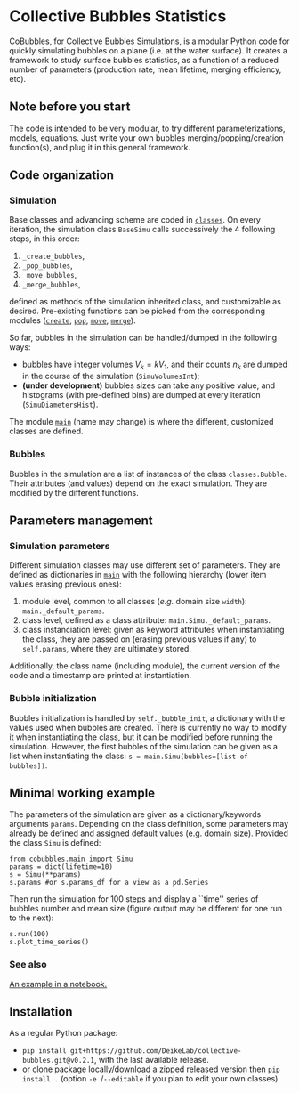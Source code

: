 # Collective Bubbles Statistics
CoBubbles, for Collective Bubbles Simulations, is a modular Python code for quickly simulating bubbles on a plane (i.e. at the water surface).
It creates a framework to study surface bubbles statistics, as a function of a reduced number of parameters (production rate, mean lifetime, merging efficiency, etc).

## Note before you start
The code is intended to be very modular, to try different parameterizations, models, equations.
Just write your own bubbles merging/popping/creation function(s), and plug it in this general framework.

## Code organization
### Simulation
Base classes and advancing scheme are coded in [`classes`](cobubbles/classes.py).
On every iteration, the simulation class `BaseSimu` calls successively the 4 following steps, in this order:
1. `_create_bubbles`,
2. `_pop_bubbles`,
3. `_move_bubbles`,
4. `_merge_bubbles`,

defined as methods of the simulation inherited class, and customizable as desired.
Pre-existing functions can be picked from the corresponding modules ([`create`](cobubbles/methods_create.py), [`pop`](cobubbles/methods_pop.py), [`move`](cobubbles/methods_move.py), [`merge`](cobubbles/methods_merge.py)).

So far, bubbles in the simulation can be handled/dumped in the following ways:
- bubbles have integer volumes $V_k = k V_1$, and their counts $n_k$ are dumped in the course of the simulation (`SimuVolumesInt`);
- **(under development)** bubbles sizes can take any positive value, and histograms (with pre-defined bins) are dumped at every iteration (`SimuDiametersHist`).

The module [`main`](cobubbles/main.py) (name may change) is where the different, customized classes are defined.

### Bubbles
Bubbles in the simulation are a list of instances of the class `classes.Bubble`.
Their attributes (and values) depend on the exact simulation.
They are modified by the different functions.

## Parameters management
### Simulation parameters
Different simulation classes may use different set of parameters. They are defined as dictionaries in [`main`](cobubbles/main.py) with the following hierarchy (lower item values erasing previous ones):
1. module level, common to all classes (*e.g.* domain size `width`): `main._default_params`.
2. class level, defined as a class attribute: `main.Simu._default_params`.
3. class instanciation level: given as keyword attributes when instantiating the class, they are passed on (erasing previous values if any) to `self.params`, where they are ultimately stored.

Additionally, the class name (including module), the current version of the code and a timestamp are printed at instantiation.

### Bubble initialization
Bubbles initialization is handled by `self._bubble_init`, a dictionary with the values used when bubbles are created.
There is currently no way to modify it when instantiating the class, but it can be modified before running the simulation.
However, the first bubbles of the simulation can be given as a list when instantiating the class: `s = main.Simu(bubbles=[list of bubbles])`.

## Minimal working example
The parameters of the simulation are given as a dictionary/keywords arguments `params`.
Depending on the class definition, some parameters may already be defined and assigned default values (e.g. domain size).
Provided the class `Simu` is defined:
```
from cobubbles.main import Simu
params = dict(lifetime=10)
s = Simu(**params)
s.params #or s.params_df for a view as a pd.Series
```
Then run the simulation for 100 steps and display a ``time'' series of bubbles number and mean size (figure output may be different for one run to the next):
```
s.run(100)
s.plot_time_series()
```

### See also
[An example in a notebook.](examples/minimal_example-SimuB.ipynb)

## Installation
As a regular Python package:
-  `pip install git+https://github.com/DeikeLab/collective-bubbles.git@v0.2.1`, with the last available release.
- or clone package locally/download a zipped released version then `pip install .` (option `-e `/`--editable` if you plan to edit your own classes).
